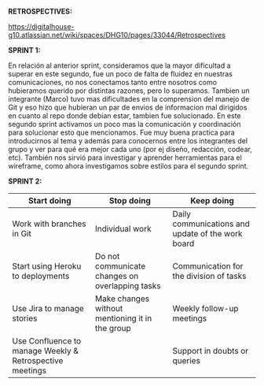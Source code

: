 **RETROSPECTIVES:**

https://digitalhouse-g10.atlassian.net/wiki/spaces/DHG10/pages/33044/Retrospectives

**SPRINT 1:**

En relación al anterior sprint, consideramos que la mayor dificultad a superar en este segundo, fue un poco de falta de fluidez 
en nuestras comunicaciones, no nos conectamos tanto entre nosotros como hubieramos querido por distintas razones, pero lo superamos. 
Tambien un integrante (Marco) tuvo mas dificultades en la comprension del manejo de Git y eso hizo que hubieran un par de envios de 
informacion mal dirigidos en cuanto al repo donde debian estar, tambien fue solucionado. 
En este segundo sprint activamos un poco mas la comunicación y coordinación para solucionar esto que mencionamos. 
Fue muy buena practica para introducirnos al tema y además para conocernos entre los integrantes del grupo y ver para qué era mejor cada uno (por ej diseño, redacción, codear, etc). 
También nos sirvió para investigar y aprender herramientas para el wireframe, como ahora investigamos sobre estilos para el segundo sprint.

**SPRINT 2:**

Start doing | Stop doing | Keep doing
----------- | ---------- | ----------
Work with branches in Git | Individual work | Daily communications and update of the work board
Start using Heroku to deployments | Do not communicate changes on overlapping tasks | Communication for the division of tasks
Use Jira to manage stories | Make changes without mentioning it in the group | Weekly follow-up meetings
Use Confluence to manage Weekly & Retrospective meetings |  | Support in doubts or queries

